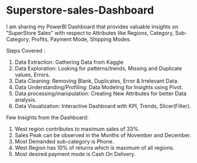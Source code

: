 # Superstore-sales-Dashboard
I am sharing my PowerBI Dashboard that provides valuable insights on "SuperStore Sales" with respect to Attributes like Regions, Category, Sub-Category, Profits, Payment Mode, Shipping Modes.
 
 Steps Covered :
1. Data Extraction: Gathering Data from Kaggle
2. Data Exploration: Looking for patterns/trends, Missing and Duplicate values, Errors.
3. Data Cleaning: Removing Blank, Duplicates, Error & Irrelevant Data.
4. Data Understanding/Profiling: Data Modeling for Insights using Pivot.
5. Data processing/manipulation: Creating New Attributes for better Data analysis.
6. Data Visualization: Interactive Dashboard with KPI, Trends, Slicer(Filter).
 
 Few Insights from the Dashboard:
 1. West region contributes to maximum sales of 33%.
 2. Sales Peak can be observed in the Months of November and December. 
 3. Most Demanded sub-category is Phone.
 4. West Region has 10% of returns which is maximum of all regions.
 5. Most desired payment mode is Cash On Delivery. 


